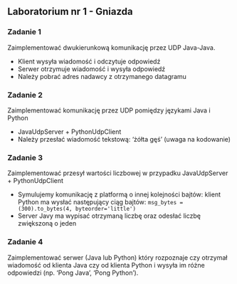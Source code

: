 ## Laboratorium nr 1 - Gniazda

### Zadanie 1

Zaimplementować dwukierunkową komunikację przez UDP Java-Java.
- Klient wysyła wiadomość i odczytuje odpowiedź
- Serwer otrzymuje wiadomość i wysyła odpowiedź
- Należy pobrać adres nadawcy z otrzymanego datagramu

### Zadanie 2

Zaimplementować komunikację przez UDP pomiędzy językami Java i Python
- JavaUdpServer + PythonUdpClient
- Należy przesłać wiadomość tekstową: ‘żółta gęś’ (uwaga na kodowanie)

### Zadanie 3

Zaimplementować przesył wartości liczbowej w przypadku JavaUdpServer + PythonUdpClient
- Symulujemy komunikację z platformą o innej kolejności bajtów: klient Python ma wysłać następujący ciąg bajtów: `msg_bytes = (300).to_bytes(4, byteorder='little')`
- Server Javy ma wypisać otrzymaną liczbę oraz odesłać liczbę zwiększoną o jeden

### Zadanie 4

Zaimplementować serwer (Java lub Python) który rozpoznaje czy otrzymał wiadomość od klienta Java czy od klienta Python i wysyła im różne odpowiedzi (np. ‘Pong Java’, ‘Pong Python’).